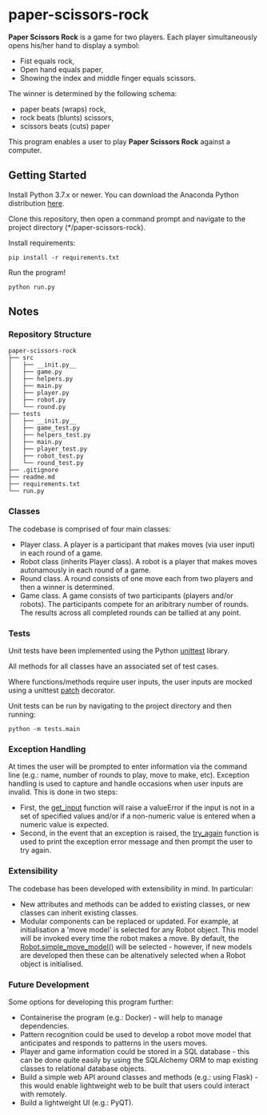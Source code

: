 # paper-scissors-rock

**Paper Scissors Rock** is a game for two players. Each player simultaneously opens his/her
hand to display a symbol:

- Fist equals rock,
- Open hand equals paper,
- Showing the index and middle finger equals scissors.

The winner is determined by the following schema:

- paper beats (wraps) rock,
- rock beats (blunts) scissors,
- scissors beats (cuts) paper

This program enables a user to play **Paper Scissors Rock** against a computer.

## Getting Started

Install Python 3.7.x or newer. You can download the Anaconda Python distribution [here](https://www.anaconda.com/products/individual).

Clone this repository, then open a command prompt and navigate to the project directory (\*/paper-scissors-rock).

Install requirements:

`pip install -r requirements.txt`

Run the program!

`python run.py`


## Notes

### Repository Structure

```
paper-scissors-rock
├── src
│   ├── __init.py__
│   ├── game.py
│   ├── helpers.py
│   ├── main.py
│   ├── player.py
│   ├── robot.py
│   └── round.py
├── tests
│   ├── __init.py__
│   ├── game_test.py
│   ├── helpers_test.py
│   ├── main.py
│   ├── player_test.py
│   ├── robot_test.py
│   └── round_test.py
├── .gitignore
├── readme.md
├── requirements.txt
└── run.py
```

### Classes

The codebase is comprised of four main classes:

- Player class. A player is a participant that makes moves (via user input) in each round of a game.
- Robot class (inherits Player class). A robot is a player that makes moves autonamously in each round of a game.
- Round class. A round consists of one move each from two players and then a winner is determined.
- Game class. A game consists of two participants (players and/or robots). The participants compete for an aribitrary number of rounds. The results across all completed rounds can be tallied at any point.

### Tests

Unit tests have been implemented using the Python [unittest](https://docs.python.org/3/library/unittest.html) library.

All methods for all classes have an associated set of test cases.

Where functions/methods require user inputs, the user inputs are mocked using a unittest [patch](https://docs.python.org/3/library/unittest.mock.html#unittest.mock.patch) decorator.

Unit tests can be run by navigating to the project directory and then running:

`python -m tests.main`

### Exception Handling

At times the user will be prompted to enter information via the command line (e.g.: name, number of rounds to play, move to make, etc). Exception handling is used to capture and handle occasions when user inputs are invalid. This is done in two steps:
- First, the [get_input](https://github.com/davidconalrobinson/paper-scissors-rock/blob/d036c051e6f368ffe9fdec7a68d36acc56719374/src/helpers.py#L12) function will raise a valueError if the input is not in a set of specified values and/or if a non-numeric value is entered when a numeric value is expected.
- Second, in the event that an exception is raised, the [try_again](https://github.com/davidconalrobinson/paper-scissors-rock/blob/d036c051e6f368ffe9fdec7a68d36acc56719374/src/helpers.py#L27) function is used to print the exception error message and then prompt the user to try again.

### Extensibility

The codebase has been developed with extensibility in mind. In particular:
- New attributes and methods can be added to existing classes, or new classes can inherit existing classes.
- Modular components can be replaced or updated. For example, at initialisation a 'move model' is selected for any Robot object. This model will be invoked every time the robot makes a move. By default, the [Robot.simple_move_model()](https://github.com/davidconalrobinson/paper-scissors-rock/blob/d036c051e6f368ffe9fdec7a68d36acc56719374/src/robot.py#L26) will be selected - however, if new models are developed then these can be altenatively selected when a Robot object is initialised.

### Future Development

Some options for developing this program further:
- Containerise the program (e.g.: Docker) - will help to manage dependencies.
- Pattern recognition could be used to develop a robot move model that anticipates and responds to patterns in the users moves.
- Player and game information could be stored in a SQL database - this can be done quite easily by using the SQLAlchemy ORM to map existing classes to relational database objects.
- Build a simple web API around classes and methods (e.g.: using Flask) - this would enable lightweight web to be built that users could interact with remotely.
- Build a lightweight UI (e.g.: PyQT).
